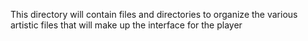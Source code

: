 This directory will contain files and directories to organize the various artistic files that will make up the interface for the player
